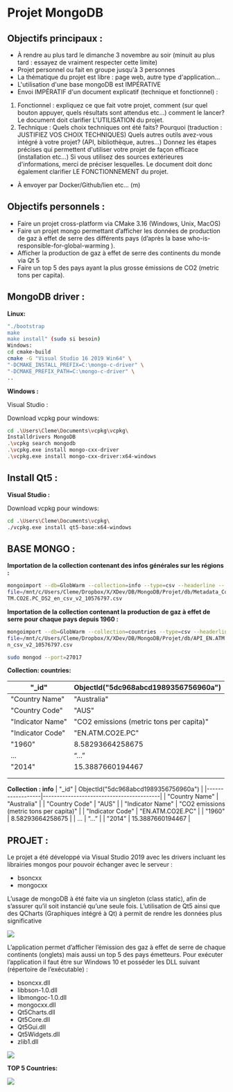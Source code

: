 
# Projet MongoDB
## Objectifs principaux :
* À rendre au plus tard le dimanche 3 novembre au soir (minuit au plus tard : essayez de vraiment respecter cette limite)
* Projet personnel ou fait en groupe jusqu'à 3 personnes
* La thématique du projet est libre : page web, autre type d'application...
* L'utilisation d'une base mongoDB est IMPÉRATIVE
* Envoi IMPÉRATIF d'un document explicatif (technique et fonctionnel) :
1. Fonctionnel : expliquez ce que fait votre projet, comment (sur quel bouton appuyer, quels résultats sont attendus etc...) comment le lancer? Le document doit clarifier L'UTILISATION du projet.
2. Technique : Quels choix techniques ont été faits? Pourquoi (traduction : JUSTIFIEZ VOS CHOIX TECHNIQUES) Quels autres outils avez-vous intégré à votre projet? (API, bibliothèque, autres...) Donnez les étapes précises qui permettent d'utiliser votre projet de façon efficace (installation etc...) Si vous utilisez des sources extérieures d'informations, merci de préciser lesquelles. Le document doit donc également clarifier LE FONCTIONNEMENT du projet.
* À envoyer par Docker/Github/lien etc... (m)

## Objectifs personnels :
* Faire un projet cross-platform via CMake 3.16 (Windows, Unix, MacOS)
* Faire un projet mongo permettant d’afficher les données de production de gaz à effet de serre des différents pays (d’après la base who-is-responsible-for-global-warming ).
* Afficher la production de gaz à effet de serre des continents du monde via Qt 5
* Faire un top 5 des pays ayant la plus grosse émissions de CO2 (metric tons per capita).

## __MongoDB driver :__
__Linux:__
```bash
"./bootstrap
make
make install" (sudo si besoin)
Windows:
cd cmake-build
cmake -G "Visual Studio 16 2019 Win64" \
"-DCMAKE_INSTALL_PREFIX=C:\mongo-c-driver" \
"-DCMAKE_PREFIX_PATH=C:\mongo-c-driver" \
..
```
__Windows :__
<p> Visual Studio :</p>

<p> Download vcpkg pour windows: </p>

```bash
cd .\Users\Cleme\Documents\vcpkg\vcpkg\
Installdrivers MongoDB
.\vcpkg search mongodb
.\vcpkg.exe install mongo-cxx-driver
.\vcpkg.exe install mongo-cxx-driver:x64-windows
```

## __Install Qt5 :__

__Visual Studio :__

 <p> Download vcpkg pour windows: </p>

```bash 
cd .\Users\Cleme\Documents\vcpkg\
./vcpkg.exe install qt5-base:x64-windows
```

## BASE MONGO :
__Importation de la collection contenant des infos générales sur les régions :__

```bash 
mongoimport --db=GlobWarm --collection=info --type=csv --headerline --
file=/mnt/c/Users/Cleme/Dropbox/X/XDev/DB/MongoDB/Projet/db/Metadata_Country_API_EN.A
TM.CO2E.PC_DS2_en_csv_v2_10576797.csv
```

__Importation de la collection contenant la production de gaz à effet de serre pour chaque pays
depuis 1960 :__

```bash 
mongoimport --db=GlobWarm --collection=countries --type=csv --headerline --
file=/mnt/c/Users/Cleme/Dropbox/X/XDev/DB/MongoDB/Projet/db/API_EN.ATM.CO2E.PC_DS2_e
n_csv_v2_10576797.csv
```
```bash 
sudo mongod --port=27017
```
__Collection: countries:__

| "_id"            | ObjectId("5dc968abcd1989356756960a")     |
|------------------|------------------------------------------|
| "Country Name"   | "Australia"                              |
| "Country Code"   | "AUS"                                    |
| "Indicator Name" | "CO2 emissions (metric tons per capita)" |
| "Indicator Code" | "EN.ATM.CO2E.PC"                         |
| "1960"           | 8.58293664258675                         |
|  ...             | “…”                                      |
| "2014"           | 15.3887660194467                         |
|                  |                                          |
|                  |                                          |

__Collection : info__
| "_id"            | ObjectId("5dc968abcd1989356756960a")     |
|------------------|------------------------------------------|
| "Country Name"   | "Australia"                              |
| "Country Code"   | "AUS"                                    |
| "Indicator Name" | "CO2 emissions (metric tons per capita)" |
| "Indicator Code" | "EN.ATM.CO2E.PC"                         |
| "1960"           | 8.58293664258675                         |
|  ...             | “…”                                      |
| "2014"           | 15.3887660194467                         |


## PROJET :
<p> Le projet a été développé via Visual Studio 2019 avec les drivers incluant les librairies mongos pour
pouvoir échanger avec le serveur : </p>

* bsoncxx
* mongocxx

<p>L’usage de mongoDB à été faite via un singleton (class static), afin de s’assurer qu’il soit instancié
qu’une seule fois.
L’utilisation de Qt5 ainsi que des QCharts (Graphiques intégré à Qt) à permit de rendre les données
plus significative</p>

<img src="https://github.com/ClementGib/Global-Warming-responsible-Co2-emission-/blob/master/image/TP_Mongo-Gibert_Cl%C3%A9ment_all.jpg">

<p> L’application permet d’afficher l’émission des gaz à effet de serre de chaque continents (onglets)
mais aussi un top 5 des pays émetteurs.
Pour exécuter l’application il faut être sur Windows 10 et posséder les DLL suivant (répertoire de
l’exécutable) : </p>

* bsoncxx.dll
* libbson-1.0.dll
* libmongoc-1.0.dll
* mongocxx.dll
* Qt5Charts.dll
* Qt5Core.dll
* Qt5Gui.dll
* Qt5Widgets.dll
* zlib1.dll

<img src="https://github.com/ClementGib/Global-Warming-responsible-Co2-emission-/blob/master/image/TP_Mongo-Gibert_Cl%C3%A9ment.jpg">

__TOP 5 Countries:__

<img src="https://github.com/ClementGib/Global-Warming-responsible-Co2-emission-/blob/master/image/TP_Mongo-Gibert_Cl%C3%A9ment_graph.jpg">
